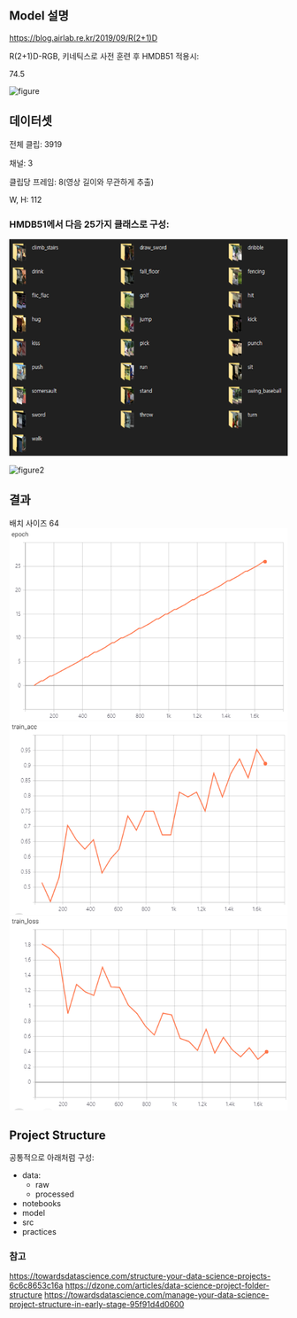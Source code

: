 ## Model 설명

https://blog.airlab.re.kr/2019/09/R(2+1)D

R(2+1)D-RGB, 키네틱스로 사전 훈련 후 HMDB51 적용시:

74.5

![figure](https://blog.airlab.re.kr/assets/images/posts/2019-09-19-RD/img4.png)

## 데이터셋

전체 클립: 3919

채널: 3

클립당 프레임: 8(영상 길이와 무관하게 추출)

W, H: 112

### HMDB51에서 다음 25가지 클래스로 구성:

![figure](./_github/classes.PNG)

![figure2](./_github/hmdb.gif)

## 결과

배치 사이즈 64
![figure](./_github/epoch.PNG)
![figure](./_github/acc.PNG)
![figure](./_github/loss.PNG)

## Project Structure

공통적으로 아래처럼 구성:

- data:
  - raw
  - processed
- notebooks
- model
- src
- practices

### 참고

https://towardsdatascience.com/structure-your-data-science-projects-6c6c8653c16a
https://dzone.com/articles/data-science-project-folder-structure
https://towardsdatascience.com/manage-your-data-science-project-structure-in-early-stage-95f91d4d0600

